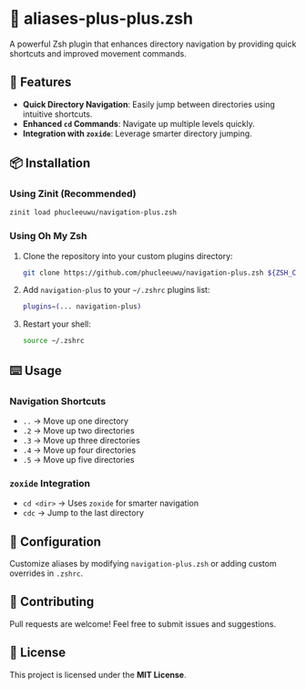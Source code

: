 # 📌 aliases-plus-plus.zsh

A powerful Zsh plugin that enhances directory navigation by providing quick shortcuts and improved movement commands.

## 🚀 Features
- **Quick Directory Navigation**: Easily jump between directories using intuitive shortcuts.
- **Enhanced `cd` Commands**: Navigate up multiple levels quickly.
- **Integration with `zoxide`**: Leverage smarter directory jumping.

## 📦 Installation

### Using Zinit (Recommended)
```sh
zinit load phucleeuwu/navigation-plus.zsh
```

### Using Oh My Zsh
1. Clone the repository into your custom plugins directory:
   ```sh
   git clone https://github.com/phucleeuwu/navigation-plus.zsh ${ZSH_CUSTOM:-$HOME/.oh-my-zsh/custom}/plugins/navigation-plus
   ```
2. Add `navigation-plus` to your `~/.zshrc` plugins list:
   ```sh
   plugins=(... navigation-plus)
   ```
3. Restart your shell:
   ```sh
   source ~/.zshrc
   ```

## ⌨️ Usage

### Navigation Shortcuts
- `..` → Move up one directory
- `.2` → Move up two directories
- `.3` → Move up three directories
- `.4` → Move up four directories
- `.5` → Move up five directories

### `zoxide` Integration
- `cd <dir>` → Uses `zoxide` for smarter navigation
- `cdc` → Jump to the last directory

## 🔧 Configuration
Customize aliases by modifying `navigation-plus.zsh` or adding custom overrides in `.zshrc`.

## 🤝 Contributing
Pull requests are welcome! Feel free to submit issues and suggestions.

## 📜 License
This project is licensed under the **MIT License**.


